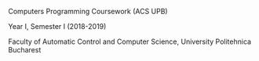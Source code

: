 Computers Programming Coursework (ACS UPB)

Year I, Semester I (2018-2019)

Faculty of Automatic Control and Computer Science, University Politehnica Bucharest